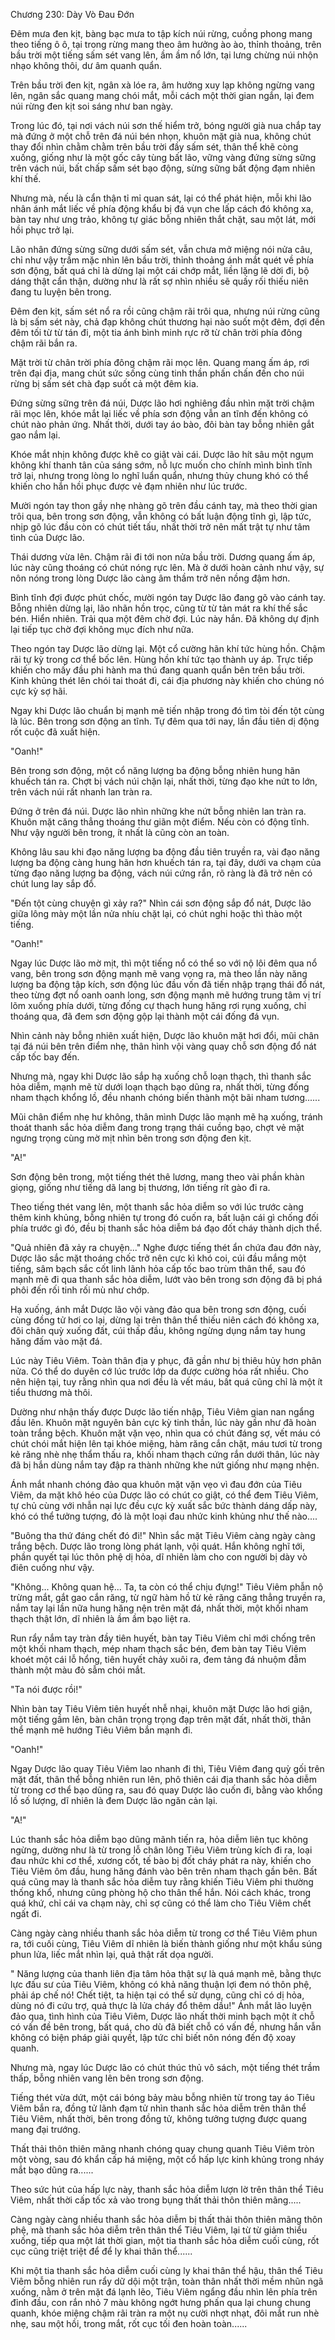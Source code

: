 




Chương 230: Dày Vò Đau Đớn


Đêm mưa đen kịt, bàng bạc mưa to tập kích núi rừng, cuồng phong mang theo tiếng ô ô, tại trong rừng mang theo âm hưởng ào ào, thỉnh thoảng, trên bầu trời một tiếng sấm sét vang lên, ầm ầm nổ lớn, tại lưng chừng núi nhộn nhạo không thôi, dư âm quanh quẩn.

Trên bầu trời đen kịt, ngân xà lóe ra, âm hưởng xuy lạp không ngừng vang lên, ngân sắc quang mang chói mắt, mỗi cách một thời gian ngắn, lại đem núi rừng đen kịt soi sáng như ban ngày.

Trong lúc đó, tại nơi vách núi sơn thế hiểm trở, bóng người già nua chắp tay mà đứng ở một chỗ trên đá núi bén nhọn, khuôn mặt già nua, không chút thay đổi nhìn chằm chằm trên bầu trời đầy sấm sét, thân thể khẽ còng xuống, giống như là một gốc cây tùng bất lão, vững vàng đứng sừng sững trên vách núi, bất chấp sấm sét bạo động, sừng sững bất động đạm nhiên khí thế.

Nhưng mà, nếu là cẩn thận tỉ mỉ quan sát, lại có thể phát hiện, mỗi khi lão nhân ánh mắt liếc về phía động khẩu bị đá vụn che lấp cách đó không xa, bàn tay như ưng trảo, không tự giác bỗng nhiên thắt chặt, sau một lát, mới hồi phục trở lại.

Lão nhân đứng sừng sững dưới sấm sét, vẫn chưa mở miệng nói nửa câu, chỉ như vậy trầm mặc nhìn lên bầu trời, thỉnh thoảng ánh mắt quét về phía sơn động, bất quá chỉ là dừng lại một cái chớp mắt, liền lặng lẽ dời đi, bộ dáng thật cẩn thận, dường như là rất sợ nhìn nhiều sẽ quấy rối thiếu niên đang tu luyện bên trong.

Đêm đen kịt, sấm sét nổ ra rồi cũng chậm rãi trôi qua, nhưng núi rừng cũng là bị sấm sét này, chả đạp không chút thương hại nào suốt một đêm, đợi đến đêm tối từ từ tán đi, một tia ánh bình minh rực rỡ từ chân trời phía đông chậm rãi bắn ra.

Mặt trời từ chân trời phía đông chậm rãi mọc lên. Quang mang ấm áp, rơi trên đại địa, mang chút sức sống cùng tinh thần phấn chấn đến cho núi rừng bị sấm sét chà đạp suốt cả một đêm kia.

Đứng sừng sững trên đá núi, Dược lão hơi nghiêng đầu nhìn mặt trời chậm rãi mọc lên, khóe mắt lại liếc về phía sơn động vẫn an tĩnh đến không có chút nào phản ứng. Nhất thời, dưới tay áo bào, đôi bàn tay bỗng nhiên gắt gao nắm lại.

Khóe mắt nhịn không được khẽ co giật vài cái. Dược lão hít sâu một ngụm không khí thanh tân của sáng sớm, nỗ lực muốn cho chính mình bình tĩnh trở lại, nhưng trong lòng lo nghĩ luẩn quẩn, nhưng thủy chung khó có thể khiến cho hắn hồi phục được vẻ đạm nhiên như lúc trước.

Mười ngón tay thon gầy nhẹ nhàng gõ trên đầu cánh tay, mà theo thời gian trôi qua, bên trong sơn động, vẫn không có bất luận động tĩnh gì, lập tức, nhịp gõ lúc đầu còn có chút tiết tấu, nhất thời trở nên mất trật tự như tâm tình của Dược lão.

Thái dương vừa lên. Chậm rãi đi tới non nửa bầu trời. Dương quang ấm áp, lúc này cũng thoáng có chút nóng rực lên. Mà ở dưới hoàn cảnh như vậy, sự nôn nóng trong lòng Dược lão càng âm thầm trở nên nồng đậm hơn.

Bình tĩnh đợi được phút chốc, mười ngón tay Dược lão đang gõ vào cánh tay. Bỗng nhiên dừng lại, lão nhãn hồn trọc, cũng từ từ tản mát ra khí thế sắc bén. Hiển nhiên. Trải qua một đêm chờ đợi. Lúc này hắn. Đã không dự định lại tiếp tục chờ đợi không mục đích như nữa.

Theo ngón tay Dược lão dừng lại. Một cổ cường hãn khí tức hùng hồn. Chậm rãi tự kỳ trong cơ thể bốc lên. Hùng hồn khí tức tạo thành uy áp. Trực tiếp khiến cho mấy đầu phi hành ma thú đang quanh quẩn bên trên bầu trời. Kinh khủng thét lên chói tai thoát đi, cái địa phương này khiến cho chúng nó cực kỳ sợ hãi.

Ngay khi Dược lão chuẩn bị mạnh mẽ tiến nhập trong đó tìm tòi đến tột cùng là lúc. Bên trong sơn động an tĩnh. Tự đêm qua tới nay, lần đầu tiên dị động rốt cuộc đã xuất hiện.

"Oanh!"

Bên trong sơn động, một cổ năng lượng ba động bỗng nhiên hung hãn khuếch tán ra. Chợt bị vách núi chặn lại, nhất thời, từng đạo khe nứt to lớn, trên vách núi rất nhanh lan tràn ra.

Đứng ở trên đá núi. Dược lão nhìn những khe nứt bỗng nhiên lan tràn ra. Khuôn mặt căng thẳng thoáng thư giãn một điểm. Nếu còn có động tĩnh. Như vậy người bên trong, ít nhất là cũng còn an toàn.

Không lâu sau khi đạo năng lượng ba động đầu tiên truyền ra, vài đạo năng lượng ba động càng hung hãn hơn khuếch tán ra, tại đây, dưới va chạm của từng đạo năng lượng ba động, vách núi cứng rắn, rõ ràng là đã trở nên có chút lung lay sắp đổ.

"Đến tột cùng chuyện gì xảy ra?" Nhìn cái sơn động sắp đổ nát, Dược lão giữa lông mày một lần nửa nhíu chặt lại, có chút nghi hoặc thì thào một tiếng.

"Oanh!"

Ngay lúc Dược lão mờ mịt, thì một tiếng nổ có thể so với nộ lôi đêm qua nổ vang, bên trong sơn động mạnh mẽ vang vọng ra, mà theo lần này năng lượng ba động tập kích, sơn động lúc đầu vốn đã tiến nhập trạng thái đổ nát, theo từng đợt nổ oanh oanh long, sơn động mạnh mẽ hướng trung tâm vị trí lõm xuống phía dưới, từng đống cự thạch hung hăng rơi rụng xuống, chỉ thoáng qua, đã đem sơn động gộp lại thành một cái đống đá vụn.

Nhìn cảnh này bỗng nhiên xuất hiện, Dược lão khuôn mặt hơi đổi, mũi chân tại đá núi bên trên điểm nhẹ, thân hình vội vàng quay chỗ sơn động đổ nát cấp tốc bay đến.

Nhưng mà, ngay khi Dược lão sắp hạ xuống chỗ loạn thạch, thì thanh sắc hỏa diễm, mạnh mẽ từ dưới loạn thạch bạo dũng ra, nhất thời, từng đống nham thạch khổng lồ, đều nhanh chóng biến thành một bãi nham tương......

Mũi chân điểm nhẹ hư không, thân mình Dược lão mạnh mẽ hạ xuống, tránh thoát thanh sắc hỏa diễm đang trong trạng thái cuồng bạo, chợt vẻ mặt ngưng trọng cùng mờ mịt nhìn bên trong sơn động đen kịt.

"A!"

Sơn động bên trong, một tiếng thét thê lương, mang theo vài phần khàn giọng, giống như tiếng dã lang bị thương, lớn tiếng rít gào đi ra.

Theo tiếng thét vang lên, một thanh sắc hỏa diễm so với lúc trước càng thêm kinh khủng, bỗng nhiên tự trong đó cuốn ra, bất luận cái gì chống đối phía trước gì đó, đều bị thanh sắc hỏa diễm bá đạo đốt cháy thành dịch thể.

"Quả nhiên đã xảy ra chuyện..." Nghe được tiếng thét ẩn chứa đau đớn này, Dược lão sắc mặt thoáng chốc trở nên cực kì khó coi, cúi đầu mắng một tiếng, sâm bạch sắc cốt linh lãnh hỏa cấp tốc bao trùm thân thể, sau đó mạnh mẽ đi qua thanh sắc hỏa diễm, lướt vào bên trong sơn động đã bị phá phôi đến rối tinh rối mù như chớp.

Hạ xuống, ánh mắt Dược lão vội vàng đảo qua bên trong sơn động, cuối cùng đồng tử hơi co lại, dừng lại trên thân thể thiếu niên cách đó không xa, đôi chân quỳ xuống đất, cúi thấp đầu, không ngừng dụng nắm tay hung hăng đấm vào mặt đá.

Lúc này Tiêu Viêm. Toàn thân địa y phục, đã gần như bị thiêu hủy hơn phân nửa. Có thể do duyên cớ lúc trước lớp da được cường hóa rất nhiều. Cho nên hiện tại, tuy rằng nhìn qua nơi đều là vết máu, bất quá cũng chỉ là một ít tiểu thương mà thôi.

Dường như nhận thấy được Dược lão tiến nhập, Tiêu Viêm gian nan ngẩng đầu lên. Khuôn mặt nguyên bản cực kỳ tinh thần, lúc này gần như đã hoàn toàn trắng bệch. Khuôn mặt vặn vẹo, nhìn qua có chút đáng sợ, vết máu có chút chói mắt hiện lên tại khóe miệng, hàm răng cắn chặt, máu tươi từ trong kẻ răng nhè nhẹ thẩm thấu ra, khối nham thạch cứng rắn dưới thân, lúc này đã bị hắn dùng nắm tay đập ra thành những khe nứt giống như mạng nhện.

Ánh mắt nhanh chóng đảo qua khuôn mặt vặn vẹo vì đau đớn của Tiêu Viêm, da mặt khô héo của Dược lão có chút co giật, có thể đem Tiêu Viêm, tự chủ cùng với nhẫn nại lực đều cực kỳ xuất sắc bức thành dáng dấp này, khó có thể tưởng tượng, đó là một loại đau nhức kinh khủng như thế nào....

"Buông tha thứ đáng chết đó đi!" Nhìn sắc mặt Tiêu Viêm càng ngày càng trắng bệch. Dược lão trong lòng phát lạnh, vội quát. Hắn không nghĩ tới, phần quyết tại lúc thôn phệ dị hỏa, dĩ nhiên làm cho con người bị dày vò điên cuồng như vậy.

"Không... Không quan hệ... Ta, ta còn có thể chịu đựng!" Tiêu Viêm phẫn nộ trừng mắt, gắt gao cắn răng, từ ngữ hàm hồ từ kẻ răng căng thẳng truyền ra, nắm tay lại lần nữa hung hăng nện trên mặt đá, nhất thời, một khối nham thạch thật lớn, dĩ nhiên là ầm ầm bạo liệt ra.

Run rẩy nắm tay tràn đầy tiên huyết, bàn tay Tiêu Viêm chỉ mới chống trên một khối nham thạch, mép nham thạch sắc bén, đem bàn tay Tiêu Viêm khoét một cái lỗ hổng, tiên huyết chảy xuôi ra, đem tảng đá nhuộm đẫm thành một màu đỏ sẫm chói mắt.

"Ta nói được rồi!"

Nhìn bàn tay Tiêu Viêm tiên huyết nhễ nhại, khuôn mặt Dược lão hơi giận, một tiếng gầm lên, bàn chân trọng trọng đạp trên mặt đất, nhất thời, thân thể mạnh mẽ hướng Tiêu Viêm bắn mạnh đi.

"Oanh!"

Ngay Dược lão quay Tiêu Viêm lao nhanh đi thì, Tiêu Viêm đang quỳ gối trên mặt đất, thân thể bỗng nhiên run lên, phô thiên cái địa thanh sắc hỏa diễm từ trong cơ thể bạo dũng ra, sau đó quay Dược lão cuốn đi, bằng vào khổng lồ số lượng, dĩ nhiên là đem Dược lão ngăn cản lại.

"A!"

Lúc thanh sắc hỏa diễm bạo dũng mãnh tiến ra, hỏa diễm liên tục không ngừng, dường như là từ trong lỗ chân lông Tiêu Viêm trùng kích đi ra, loại đau nhức khi cơ thể, xương cốt, tế bào bị đốt cháy phát ra này, khiến cho Tiêu Viêm ôm đầu, hung hăng đánh vào bên trên nham thạch gần bên. Bất quá cũng may là thanh sắc hỏa diễm tuy rằng khiến Tiêu Viêm phi thường thống khổ, nhưng cũng phòng hộ cho thân thể hắn. Nói cách khác, trong quá khứ, chỉ cái va chạm này, chỉ sợ cũng có thể làm cho Tiêu Viêm chết ngất đi.

Càng ngày càng nhiều thanh sắc hỏa diễm từ trong cơ thể Tiêu Viêm phun ra, tới cuối cùng, Tiêu Viêm dĩ nhiên là biến thành giống như một khẩu súng phun lửa, liếc mắt nhìn lại, quả thật rất dọa người.

" Năng lượng của thanh liên địa tâm hỏa thật sự là quá mạnh mẽ, bằng thực lực đấu sư của Tiêu Viêm, không có khả năng thuận lợi đem nó thôn phệ, phải áp chế nó! Chết tiệt, ta hiện tại có thể sử dụng, cũng chỉ có dị hỏa, dùng nó đi cứu trợ, quả thực là lửa cháy đổ thêm dầu!" Ánh mắt lão luyện đảo qua, tình hình của Tiêu Viêm, Dược lão nhất thời minh bạch một ít chỗ có vấn đề bên trong, bất quá, cho dù đã biết chỗ có vấn đề, nhưng hắn vẫn không có biện pháp giải quyết, lập tức chỉ biết nôn nóng đến độ xoay quanh.

Nhưng mà, ngay lúc Dược lão có chút thúc thủ vô sách, một tiếng thét trầm thấp, bỗng nhiên vang lên bên trong sơn động.

Tiếng thét vừa dứt, một cái bóng bảy màu bỗng nhiên từ trong tay áo Tiêu Viêm bắn ra, đồng tử lãnh đạm tử nhìn thanh sắc hỏa diễm trên thân thể Tiêu Viêm, nhất thời, bên trong đồng tử, không tưởng tượng được quang mang đại trướng.

Thất thải thôn thiên mãng nhanh chóng quay chung quanh Tiêu Viêm tròn một vòng, sau đó khẩn cấp há miệng, một cổ hấp lực kinh khủng trong nháy mắt bạo dũng ra......

Theo sức hút của hấp lực này, thanh sắc hỏa diễm lượn lờ trên thân thể Tiêu Viêm, nhất thời cấp tốc xả vào trong bụng thất thải thôn thiên mãng.....

Càng ngày càng nhiều thanh sắc hỏa diễm bị thất thải thôn thiên mãng thôn phệ, mà thanh sắc hỏa diễm trên thân thể Tiêu Viêm, lại từ từ giảm thiểu xuống, tiếp qua một lát thời gian, một tia thanh sắc hỏa diễm cuối cùng, rốt cục cũng triệt triệt để để ly khai thân thể......

Khi một tia thanh sắc hỏa diễm cuối cùng ly khai thân thể hậu, thân thể Tiêu Viêm bỗng nhiên run rẩy dữ dội một trận, toàn thân nhất thời mềm nhũn ngã xuống, nằm ở trên mặt đá lạnh lẽo, Tiêu Viêm ngẩng đầu nhìn lên phía trên đỉnh đầu, con rắn nhỏ 7 màu không ngớt hưng phấn qua lại chung chung quanh, khóe miệng chậm rãi tràn ra một nụ cười nhợt nhạt, đôi mắt run nhè nhẹ, sau một hồi, trong mắt, rốt cục tối đen hoàn toàn......




